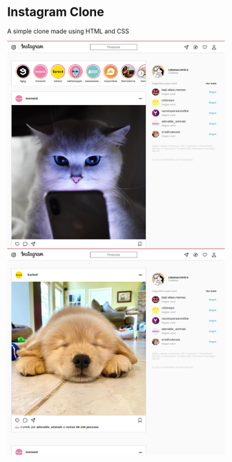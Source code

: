 # Instagram Clone

A simple clone made using HTML and CSS

![Layout](./layout/Page1.png)
![Layout](./layout/Page2.png)